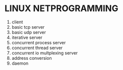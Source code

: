 # LINUX NETPROGRAMMING
1. client
2. basic tcp server
3. basic udp server
4. iterative server
5. concurrent process server
6. concurrent thread server
7. concurrent io multplexing server
8. address conversion
9. daemon
